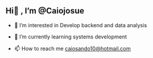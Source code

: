 ## Hi👋 , I’m @Caiojosue
- 👀 I’m interested in Develop backend and data analysis
- 🌱 I’m currently learning systems development

- 📫 How to reach me caiosando10@hotmail.com


<!---
Caiojosue/Caiojosue is a ✨ special ✨ repository because its `README.md` (this file) appears on your GitHub profile.
You can click the Preview link to take a look at your changes.
--->
